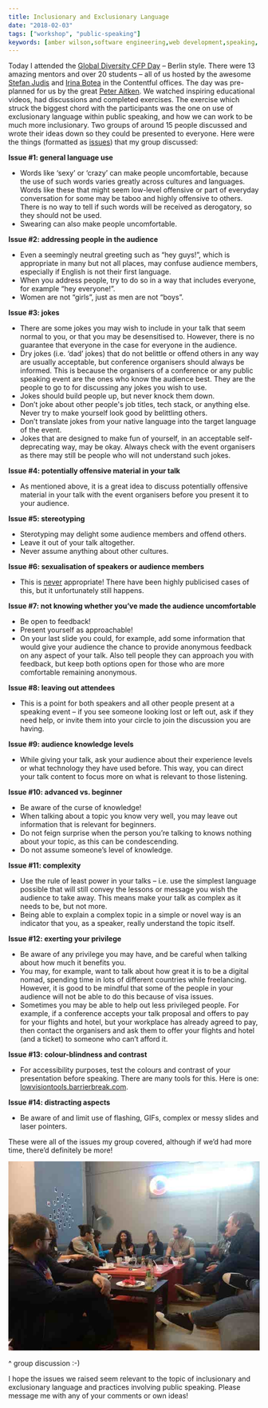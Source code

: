```yaml
---
title: Inclusionary and Exclusionary Language
date: "2018-02-03"
tags: ["workshop", "public-speaking"]
keywords: [amber wilson,software engineering,web development,speaking, event, workshop, mentoring]
---
```


Today I attended the [Global Diversity CFP Day](https://www.globaldiversitycfpday.com/) – Berlin style. There were 13 amazing mentors and over 20 students – all of us hosted by the awesome [Stefan Judis](https://www.stefanjudis.com/) and [Irina Botea](https://twitter.com/irina_botea?lang=en) in the Contentful offices. The day was pre-planned for us by the great [Peter Aitken](https://twitter.com/jiggy_pete?lang=en). We watched inspiring educational videos, had discussions and completed exercises. The exercise which struck the biggest chord with the participants was the one on use of exclusionary language within public speaking, and how we can work to be much more inclusionary. Two groups of around 15 people discussed and wrote their ideas down so they could be presented to everyone. Here were the things (formatted as <u>issues</u>) that my group discussed:

**Issue #1: general language use**

*   Words like ‘sexy’ or ‘crazy’ can make people uncomfortable, because the use of such words varies greatly across cultures and languages. Words like these that might seem low-level offensive or part of everyday conversation for some may be taboo and highly offensive to others. There is no way to tell if such words will be received as derogatory, so they should not be used.
*   Swearing can also make people uncomfortable.

**Issue #2: addressing people in the audience**

*   Even a seemingly neutral greeting such as “hey guys!”, which is appropriate in many but not all places, may confuse audience members, especially if English is not their first language.
*   When you address people, try to do so in a way that includes everyone, for example “hey everyone!”.
*   Women are not “girls”, just as men are not “boys”.

**Issue #3: jokes**

*   There are some jokes you may wish to include in your talk that seem normal to you, or that you may be desensitised to. However, there is no guarantee that everyone in the case for everyone in the audience.
*   Dry jokes (i.e. ‘dad’ jokes) that do not belittle or offend others in any way are usually acceptable, but conference organisers should always be informed. This is because the organisers of a conference or any public speaking event are the ones who know the audience best. They are the people to go to for discussing any jokes you wish to use.
*   Jokes should build people up, but never knock them down.
*   Don’t joke about other people's job titles, tech stack, or anything else. Never try to make yourself look good by belittling others.
*   Don’t translate jokes from your native language into the target language of the event.
*   Jokes that are designed to make fun of yourself, in an acceptable self-deprecating way, may be okay. Always check with the event organisers as there may still be people who will not understand such jokes.

**Issue #4: potentially offensive material in your talk**

*   As mentioned above, it is a great idea to discuss potentially offensive material in your talk with the event organisers before you present it to your audience.

**Issue #5: stereotyping**

*   Sterotyping may delight some audience members and offend others.
*   Leave it out of your talk altogether.
*   Never assume anything about other cultures.

**Issue #6: sexualisation of speakers or audience members**

*   This is <u>never</u> appropriate! There have been highly publicised cases of this, but it unfortunately still happens.

**Issue #7: not knowing whether you’ve made the audience uncomfortable**

*   Be open to feedback!
*   Present yourself as approachable!
*   On your last slide you could, for example, add some information that would give your audience the chance to provide anonymous feedback on any aspect of your talk. Also tell people they can approach you with feedback, but keep both options open for those who are more comfortable remaining anonymous.

**Issue #8: leaving out attendees**

*   This is a point for both speakers and all other people present at a speaking event – if you see someone looking lost or left out, ask if they need help, or invite them into your circle to join the discussion you are having.

**Issue #9: audience knowledge levels**

*   While giving your talk, ask your audience about their experience levels or what technology they have used before. This way, you can direct your talk content to focus more on what is relevant to those listening.

**Issue #10: advanced vs. beginner**

*   Be aware of the curse of knowledge!
*   When talking about a topic you know very well, you may leave out information that is relevant for beginners.
*   Do not feign surprise when the person you’re talking to knows nothing about your topic, as this can be condescending.
*   Do not assume someone’s level of knowledge.

**Issue #11: complexity**

*   Use the rule of least power in your talks – i.e. use the simplest language possible that will still convey the lessons or message you wish the audience to take away. This means make your talk as complex as it needs to be, but not more.
*   Being able to explain a complex topic in a simple or novel way is an indicator that you, as a speaker, really understand the topic itself.

**Issue #12: exerting your privilege**

*   Be aware of any privilege you may have, and be careful when talking about how much it benefits you.
*   You may, for example, want to talk about how great it is to be a digital nomad, spending time in lots of different countries while freelancing. However, it is good to be mindful that some of the people in your audience will not be able to do this because of visa issues.
*   Sometimes you may be able to help out less privileged people. For example, if a conference accepts your talk proposal and offers to pay for your flights and hotel, but your workplace has already agreed to pay, then contact the organisers and ask them to offer your flights and hotel (and a ticket) to someone who can’t afford it.

**Issue #13: colour-blindness and contrast**

*   For accessibility purposes, test the colours and contrast of your presentation before speaking. There are many tools for this. Here is one: [lowvisiontools.barrierbreak.com](https://lowvisiontools.barrierbreak.com).

**Issue #14: distracting aspects**

*   Be aware of and limit use of flashing, GIFs, complex or messy slides and laser pointers.

These were all of the issues my group covered, although if we’d had more time, there’d definitely be more!

![discussing inclusionary and exclusionary language](img/groupdiscussion.jpg)

^ group discussion :-)

I hope the issues we raised seem relevant to the topic of inclusionary and exclusionary language and practices involving public speaking. Please message me with any of your comments or own ideas!